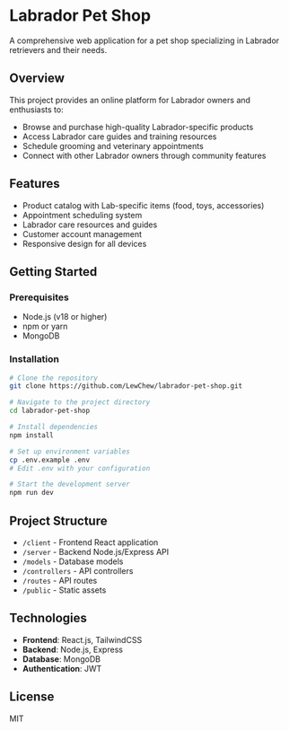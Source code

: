 # Labrador Pet Shop

A comprehensive web application for a pet shop specializing in Labrador retrievers and their needs.

## Overview

This project provides an online platform for Labrador owners and enthusiasts to:

- Browse and purchase high-quality Labrador-specific products
- Access Labrador care guides and training resources
- Schedule grooming and veterinary appointments
- Connect with other Labrador owners through community features

## Features

- Product catalog with Lab-specific items (food, toys, accessories)
- Appointment scheduling system
- Labrador care resources and guides
- Customer account management
- Responsive design for all devices

## Getting Started

### Prerequisites

- Node.js (v18 or higher)
- npm or yarn
- MongoDB

### Installation

```bash
# Clone the repository
git clone https://github.com/LewChew/labrador-pet-shop.git

# Navigate to the project directory
cd labrador-pet-shop

# Install dependencies
npm install

# Set up environment variables
cp .env.example .env
# Edit .env with your configuration

# Start the development server
npm run dev
```

## Project Structure

- `/client` - Frontend React application
- `/server` - Backend Node.js/Express API
- `/models` - Database models
- `/controllers` - API controllers
- `/routes` - API routes
- `/public` - Static assets

## Technologies

- **Frontend**: React.js, TailwindCSS
- **Backend**: Node.js, Express
- **Database**: MongoDB
- **Authentication**: JWT

## License

MIT
